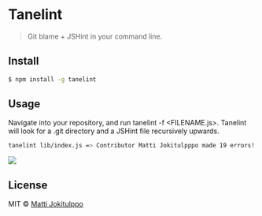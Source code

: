 # Tanelint
> Git blame + JSHint in your command line.

## Install

```sh
$ npm install -g tanelint
```


## Usage

Navigate into your repository, and run tanelint -f <FILENAME.js>. Tanelint will look for a .git directory and a JSHint file recursively upwards.

```sh
tanelint lib/index.js => Contributor Matti Jokitulpppo made 19 errors!
```

![](http://i.imgur.com/ImphX41.png)

## License

MIT © [Matti Jokitulppo](http://mattij.com)


[npm-url]: https://npmjs.org/package/tanelint
